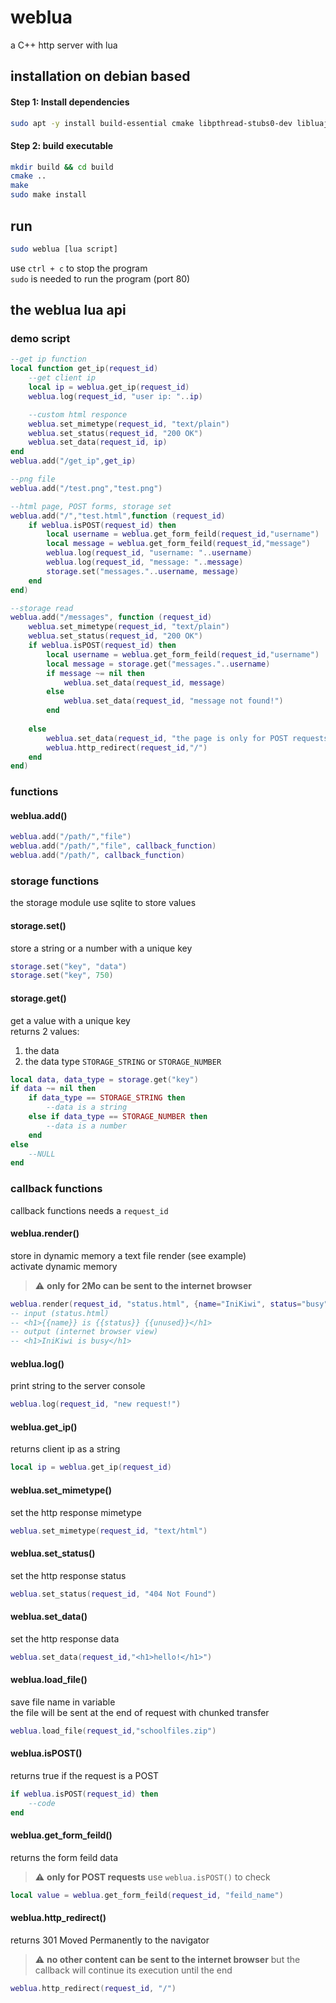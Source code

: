 # weblua
a C++ http server with lua

## installation on debian based
#### Step 1: Install dependencies
```bash
sudo apt -y install build-essential cmake libpthread-stubs0-dev libluajit-5.1-dev libsqlite3-dev
```

#### Step 2: build executable

```bash
mkdir build && cd build
cmake ..
make
sudo make install
```
## run
```bash
sudo weblua [lua script]
```
use `ctrl + c` to stop the program \
`sudo` is needed to run the program (port 80)
## the weblua lua api
### demo script
```lua
--get ip function
local function get_ip(request_id)
    --get client ip
    local ip = weblua.get_ip(request_id)
    weblua.log(request_id, "user ip: "..ip)

    --custom html responce
    weblua.set_mimetype(request_id, "text/plain")
    weblua.set_status(request_id, "200 OK")
    weblua.set_data(request_id, ip)
end
weblua.add("/get_ip",get_ip)

--png file
weblua.add("/test.png","test.png")

--html page, POST forms, storage set
weblua.add("/","test.html",function (request_id)
    if weblua.isPOST(request_id) then
        local username = weblua.get_form_feild(request_id,"username")
        local message = weblua.get_form_feild(request_id,"message")
        weblua.log(request_id, "username: "..username)
        weblua.log(request_id, "message: "..message)
        storage.set("messages."..username, message)
    end
end)

--storage read
weblua.add("/messages", function (request_id)
    weblua.set_mimetype(request_id, "text/plain")
    weblua.set_status(request_id, "200 OK")
    if weblua.isPOST(request_id) then
        local username = weblua.get_form_feild(request_id,"username")
        local message = storage.get("messages."..username)
        if message ~= nil then
            weblua.set_data(request_id, message)
        else
            weblua.set_data(request_id, "message not found!")
        end
        
    else
        weblua.set_data(request_id, "the page is only for POST requests")
        weblua.http_redirect(request_id,"/")
    end
end)
```
### functions

#### weblua.add()
```lua
weblua.add("/path/","file") 
weblua.add("/path/","file", callback_function)
weblua.add("/path/", callback_function)
```

### storage functions
the storage module use sqlite to store values
#### storage.set()
store a string or a number with a unique key
```lua
storage.set("key", "data")
storage.set("key", 750)
``` 
#### storage.get()
get a value with a unique key \
returns 2 values:
1. the data 
2. the data type `STORAGE_STRING` or `STORAGE_NUMBER`
```lua
local data, data_type = storage.get("key")
if data ~= nil then
    if data_type == STORAGE_STRING then
        --data is a string
    else if data_type == STORAGE_NUMBER then
        --data is a number
    end
else
    --NULL
end
```
### callback functions
callback functions needs a `request_id`
#### weblua.render()
store in dynamic memory a text file render (see example) \
activate dynamic memory
> :warning: **only for 2Mo can be sent to the internet browser** 
```lua
weblua.render(request_id, "status.html", {name="IniKiwi", status="busy"})
-- input (status.html)
-- <h1>{{name}} is {{status}} {{unused}}</h1>
-- output (internet browser view)
-- <h1>IniKiwi is busy</h1>
```
#### weblua.log()
print string to the server console
```lua
weblua.log(request_id, "new request!")
```
#### weblua.get_ip() 
returns client ip as a string
```lua
local ip = weblua.get_ip(request_id)
```
#### weblua.set_mimetype()
set the http response mimetype
```lua
weblua.set_mimetype(request_id, "text/html")
``` 
#### weblua.set_status()
set the http response status
```lua
weblua.set_status(request_id, "404 Not Found")
```
#### weblua.set_data()
set the http response data
```lua
weblua.set_data(request_id,"<h1>hello!</h1>")
```

#### weblua.load_file()
save file name in variable\
the file will be sent at the end of request with chunked transfer
```lua
weblua.load_file(request_id,"schoolfiles.zip") 
``` 
#### weblua.isPOST()
returns true if the request is a POST
```lua
if weblua.isPOST(request_id) then
    --code
end
```
#### weblua.get_form_feild()
returns the form feild data
> :warning: **only for POST requests** use `weblua.isPOST()` to check
```lua
local value = weblua.get_form_feild(request_id, "feild_name")
```

#### weblua.http_redirect()
returns 301 Moved Permanently to the navigator
> :warning: **no other content can be sent to the internet browser** but the callback will continue its execution until the end
```lua
weblua.http_redirect(request_id, "/")
```